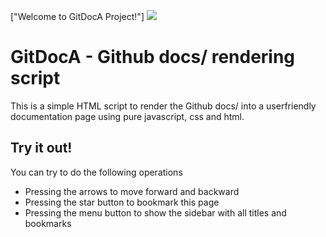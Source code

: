 ["Welcome to GitDocA Project!"]
![](img/banner.png)
# GitDocA - Github docs/ rendering script
This is a simple HTML script to render the Github docs/ into a userfriendly documentation page using pure javascript, css and html.

## Try it out!
You can try to do the following operations
- Pressing the arrows to move forward and backward
- Pressing the star button to bookmark this page
- Pressing the menu button to show the sidebar with all titles and bookmarks

